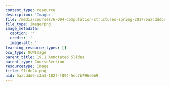 ```yaml
---
content_type: resource
description: 'Image: '
file: /media/courses/6-004-computation-structures-spring-2017/5aacddd6c3a3182ff8945ec7b796e6b9_Slide24.png
file_type: image/png
image_metadata:
  caption: ''
  credit: ''
  image-alt: ''
learning_resource_types: []
ocw_type: OCWImage
parent_title: 19.1 Annotated Slides
parent_type: CourseSection
resourcetype: Image
title: Slide24.png
uid: 5aacddd6-c3a3-182f-f894-5ec7b796e6b9
---
```

